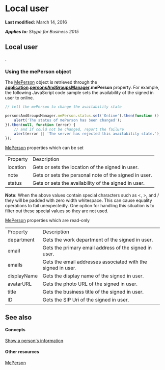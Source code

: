 
# Local user

 **Last modified:** March 14, 2016

 _**Applies to:** Skype for Business 2015_

## Local user

.


### Using the mePerson object

The [MePerson](http://technet.microsoft.com/library/a71b0536-3c1a-487b-b734-33e4efbea3b5%28Office.14%29.aspx) object is retrieved through the **[application](http://technet.microsoft.com/library/e0969542-53e2-473a-b02f-2554b01451f1%28Office.14%29.aspx).[personsAndGroupsManager](http://technet.microsoft.com/library/ce912c52-5bed-47b1-b4e0-ce4328297c87%28Office.14%29.aspx).mePerson** property. For example, the following JavaScript code sample sets the availability of the signed in user to online.


```js
// tell the mePerson to change the availability state

personsAndGroupsManager.mePerson.status.set('Online').then(function () {
    alert('The status of mePerson has been changed');
}).then(null, function (error) {
    // and if could not be changed, report the failure
    alert(error || 'The server has rejected this availability state.');
});

```

[MePerson](http://technet.microsoft.com/library/a71b0536-3c1a-487b-b734-33e4efbea3b5%28Office.14%29.aspx) properties which can be set


|||
|:-----|:-----|
|Property|Description|
|location|Gets or sets the location of the signed in user.|
|note|Gets or sets the personal note of the signed in user.|
|status|Gets or sets the availability of the signed in user.|
 **Note:** When the above values contain special characters such as <, >, and / they will be padded with zero width whitespace. This can cause equality operations to fail unexpectedly. One option for handling this situation is to filter out these special values so they are not used.

[MePerson](http://technet.microsoft.com/library/a71b0536-3c1a-487b-b734-33e4efbea3b5%28Office.14%29.aspx) properties which are read-only


|||
|:-----|:-----|
|Property|Description|
|department|Gets the work department of the signed in user.|
|email|Gets the primary email address of the signed in user.|
|emails|Gets the email addresses associated with the signed in user.|
|displayName|Gets the display name of the signed in user.|
|avatarURL|Gets the photo URL of the signed in user.|
|title|Gets the business title of the signed in user.|
|ID|Gets the SIP Uri of the signed in user.|

## See also


#### Concepts


[Show a person's information]( /4b9a2a9b-552c-42a0-bb7a-c912e8c5ed0c.md)
#### Other resources


[MePerson](http://technet.microsoft.com/library/a71b0536-3c1a-487b-b734-33e4efbea3b5%28Office.14%29.aspx)
